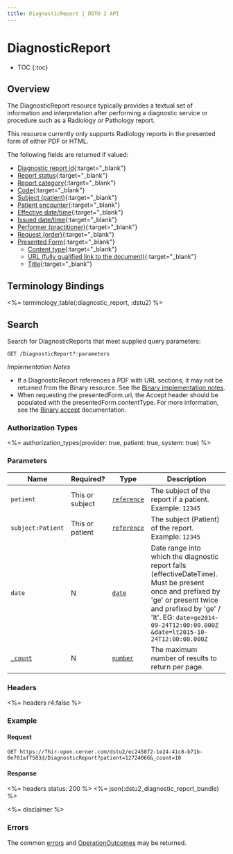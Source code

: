 ```yaml
---
title: DiagnosticReport | DSTU 2 API
---
```


# DiagnosticReport

* TOC
{:toc}

## Overview

The DiagnosticReport resource typically provides a textual set of information and interpretation after performing a
diagnostic service or procedure such as a Radiology or Pathology report.

This resource currently only supports Radiology reports in the presented form of either PDF or HTML.

The following fields are returned if valued:

* [Diagnostic report id](http://hl7.org/fhir/dstu2/resource-definitions.html#Resource.id){:target="_blank"}
* [Report status](http://hl7.org/fhir/DSTU2/diagnosticreport-definitions.html#DiagnosticReport.status){:target="_blank"}
* [Report category](http://hl7.org/fhir/DSTU2/diagnosticreport-definitions.html#DiagnosticReport.category){:target="_blank"}
* [Code](http://hl7.org/fhir/DSTU2/diagnosticreport-definitions.html#DiagnosticReport.code){:target="_blank"}
* [Subject (patient)](http://hl7.org/fhir/DSTU2/diagnosticreport-definitions.html#DiagnosticReport.subject){:target="_blank"}
* [Patient encounter](http://hl7.org/fhir/DSTU2/diagnosticreport-definitions.html#DiagnosticReport.encounter){:target="_blank"}
* [Effective date/time](http://hl7.org/fhir/DSTU2/diagnosticreport-definitions.html#DiagnosticReport.effective_x_){:target="_blank"}
* [Issued date/time](http://hl7.org/fhir/DSTU2/diagnosticreport-definitions.html#DiagnosticReport.issued){:target="_blank"}
* [Performer (practitioner)](http://hl7.org/fhir/DSTU2/diagnosticreport-definitions.html#DiagnosticReport.performer){:target="_blank"}
* [Request (order)](http://hl7.org/fhir/DSTU2/diagnosticreport-definitions.html#DiagnosticReport.request){:target="_blank"}
* [Presented Form](http://hl7.org/fhir/DSTU2/diagnosticreport-definitions.html#DiagnosticReport.presentedForm){:target="_blank"}
  * [Content type](http://hl7.org/fhir/DSTU2/datatypes-definitions.html#Attachment.contentType){:target="_blank"}
  * [URL (fully qualified link to the document)](http://hl7.org/fhir/DSTU2/datatypes-definitions.html#Attachment.url){:target="_blank"}
  * [Title](http://hl7.org/fhir/DSTU2/datatypes-definitions.html#Attachment.title){:target="_blank"}

## Terminology Bindings

<%= terminology_table(:diagnostic_report, :dstu2) %>

## Search

Search for DiagnosticReports that meet supplied query parameters:

    GET /DiagnosticReport?:parameters

_Implementation Notes_

* If a DiagnosticReport references a PDF with URL sections, it may not be returned from the Binary resource. See the
[Binary implementation notes].
* When requesting the presentedForm.url, the Accept header should be populated with the presentedForm.contentType. For more
information, see the [Binary accept] documentation.

### Authorization Types

<%= authorization_types(provider: true, patient: true, system: true) %>

### Parameters

  Name             | Required?       | Type          | Description
-------------------|-----------------|---------------|-----------------------------------------------------------------------------------------------------------------------------------------------------------------------------------------------------------------------------------------
 `patient`         | This or subject | [`reference`] | The subject of the report if a patient. Example: `12345`
 `subject:Patient` | This or patient | [`reference`] | The subject (Patient) of the report. Example: `12345`
 `date`            | N               | [`date`]      | Date range into which the diagnostic report falls (effectiveDateTime). Must be present once and prefixed by 'ge' or present twice and prefixed by 'ge' / 'lt'. EG: `date=ge2014-09-24T12:00:00.000Z` `&date=lt2015-10-24T12:00:00.000Z`
 [`_count`]        | N               | [`number`]    | The maximum number of results to return per page.

### Headers

 <%= headers r4:false %>

### Example

#### Request

    GET https://fhir-open.cerner.com/dstu2/ec2458f2-1e24-41c8-b71b-0e701af7583d/DiagnosticReport?patient=12724066&_count=10

#### Response

<%= headers status: 200 %>
<%= json(:dstu2_diagnostic_report_bundle) %>

<%= disclaimer %>

### Errors

The common [errors] and [OperationOutcomes] may be returned.

[`reference`]: http://hl7.org/fhir/dstu2/search.html#reference
[`date`]: http://hl7.org/fhir/dstu2/search.html#date
[`_count`]: http://hl7.org/fhir/dstu2/search.html#count
[`number`]: http://hl7.org/fhir/dstu2/search.html#number
[errors]: ../../#client-errors
[OperationOutcomes]: ../../#operation-outcomes
[Binary accept]: ../../infrastructure/binary/#headers
[Binary implementation notes]: ../../infrastructure/binary/#retrieve-by-id
